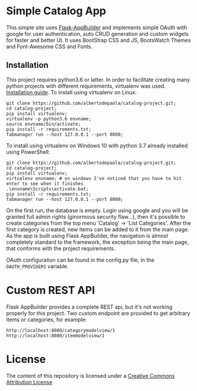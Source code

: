 # Simple Catalog App
This simple site uses [Flask-AppBuilder](https://github.com/dpgaspar/Flask-AppBuilder) and implements simple OAuth with google for user authentication, auto CRUD generation and custom widgets for faster and better UI.
It uses BootStrap CSS and JS, BootsWatch Themes and Font-Awesome CSS and Fonts.


## Installation
This project requires python3.6 or latter. In order to facilitate creating many python projects with different requirements, virtualenv was used. [Installation guide](https://virtualenv.pypa.io/en/stable/installation/). To install using virtualenv on Linux:


    git clone https://github.com/albertodepaola/catalog-project.git;
    cd catalog-project;
    pip install virtualenv;
    virtualenv -p python3.6 envname;
    source envname/bin/activate;
    pip install -r requirements.txt;
    fabmanager run --host 127.0.0.1 --port 8080;
    
To install using virtualenv on Windows 10 with python 3.7 already installed using PowerShell:
    
    git clone https://github.com/albertodepaola/catalog-project.git;
    cd catalog-project;
    pip install virtualenv;
    virtualenv envname; # on windows I've noticed that you have to hit enter to see when it finishes
    .\envname\Scripts\activate.bat;
    pip install -r requirements.txt;
    fabmanager run --host 127.0.0.1 --port 8080;

    
On the first run, the database is empty. Login using google and you will be granted full admin rights (ginormous security flaw...), then it's possible to create categories from the top menu 'Catalog' -> 'List Categories'. After the first category is created, new items can be added to it from the main page.
As the app is built using Flask AppBuilder, the navigation is almost completely standard to the framework, the exception being the main page, that conforms with the project requirements.

OAuth configuration can be found in the config.py file, in the `OAUTH_PROVIDERS` variable.

# Custom REST API
Flask AppBuilder provides a complete REST api, but it's not working properly for this project.
Two custom endpoint are provided to get arbitrary items or categories, for example:

    http://localhost:8080/categorymodelview/1
    http://localhost:8080/itemmodelview/1

# License
The content of this repository is licensed under a [Creative Commons Attribution License](https://creativecommons.org/licenses/by/3.0/us/)

